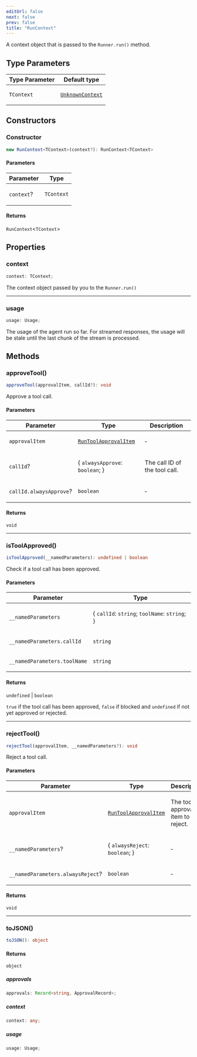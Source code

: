 ```yaml
---
editUrl: false
next: false
prev: false
title: "RunContext"
---
```


A context object that is passed to the `Runner.run()` method.

## Type Parameters

<table>
<thead>
<tr>
<th>Type Parameter</th>
<th>Default type</th>
</tr>
</thead>
<tbody>
<tr>
<td>

`TContext`

</td>
<td>

[`UnknownContext`](/openai-agents-js/openai/agents/type-aliases/unknowncontext/)

</td>
</tr>
</tbody>
</table>

## Constructors

### Constructor

```ts
new RunContext<TContext>(context?): RunContext<TContext>
```

#### Parameters

<table>
<thead>
<tr>
<th>Parameter</th>
<th>Type</th>
</tr>
</thead>
<tbody>
<tr>
<td>

`context`?

</td>
<td>

`TContext`

</td>
</tr>
</tbody>
</table>

#### Returns

`RunContext`\<`TContext`\>

## Properties

### context

```ts
context: TContext;
```

The context object passed by you to the `Runner.run()`

***

### usage

```ts
usage: Usage;
```

The usage of the agent run so far. For streamed responses, the usage will be stale until the
last chunk of the stream is processed.

## Methods

### approveTool()

```ts
approveTool(approvalItem, callId?): void
```

Approve a tool call.

#### Parameters

<table>
<thead>
<tr>
<th>Parameter</th>
<th>Type</th>
<th>Description</th>
</tr>
</thead>
<tbody>
<tr>
<td>

`approvalItem`

</td>
<td>

[`RunToolApprovalItem`](/openai-agents-js/openai/agents/classes/runtoolapprovalitem/)

</td>
<td>

&hyphen;

</td>
</tr>
<tr>
<td>

`callId`?

</td>
<td>

\{ `alwaysApprove`: `boolean`; \}

</td>
<td>

The call ID of the tool call.

</td>
</tr>
<tr>
<td>

`callId.alwaysApprove`?

</td>
<td>

`boolean`

</td>
<td>

&hyphen;

</td>
</tr>
</tbody>
</table>

#### Returns

`void`

***

### isToolApproved()

```ts
isToolApproved(__namedParameters): undefined | boolean
```

Check if a tool call has been approved.

#### Parameters

<table>
<thead>
<tr>
<th>Parameter</th>
<th>Type</th>
</tr>
</thead>
<tbody>
<tr>
<td>

`__namedParameters`

</td>
<td>

\{ `callId`: `string`; `toolName`: `string`; \}

</td>
</tr>
<tr>
<td>

`__namedParameters.callId`

</td>
<td>

`string`

</td>
</tr>
<tr>
<td>

`__namedParameters.toolName`

</td>
<td>

`string`

</td>
</tr>
</tbody>
</table>

#### Returns

`undefined` \| `boolean`

`true` if the tool call has been approved, `false` if blocked and `undefined` if not yet approved or rejected.

***

### rejectTool()

```ts
rejectTool(approvalItem, __namedParameters?): void
```

Reject a tool call.

#### Parameters

<table>
<thead>
<tr>
<th>Parameter</th>
<th>Type</th>
<th>Description</th>
</tr>
</thead>
<tbody>
<tr>
<td>

`approvalItem`

</td>
<td>

[`RunToolApprovalItem`](/openai-agents-js/openai/agents/classes/runtoolapprovalitem/)

</td>
<td>

The tool approval item to reject.

</td>
</tr>
<tr>
<td>

`__namedParameters`?

</td>
<td>

\{ `alwaysReject`: `boolean`; \}

</td>
<td>

&hyphen;

</td>
</tr>
<tr>
<td>

`__namedParameters.alwaysReject`?

</td>
<td>

`boolean`

</td>
<td>

&hyphen;

</td>
</tr>
</tbody>
</table>

#### Returns

`void`

***

### toJSON()

```ts
toJSON(): object
```

#### Returns

`object`

##### approvals

```ts
approvals: Record<string, ApprovalRecord>;
```

##### context

```ts
context: any;
```

##### usage

```ts
usage: Usage;
```

